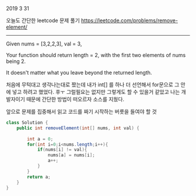 2019 3 31

오늘도 간단한 leetcode 문제 풀기
https://leetcode.com/problems/remove-element/
***
Given nums = [3,2,2,3], val = 3,

Your function should return length = 2, with the first two elements of nums being 2.

It doesn't matter what you leave beyond the returned length.

처음에 무턱대고 생각나는대로 짰는데 내가 int[] 를 하나 더 선언해서 
for문으로 그 안에 넣고 하려고 했었다.   후ㅜ
그럴필요는 없지만 그렇게도 할 수 있을거 같았고
나는 개발자이기 때문에 간단한 방법이 떠오르자 
소스를 지웠다. 

앞으로 문제를 집중해서 읽고 코드를 짜기 시작하는 버릇을 들여야 할 것 


```java
class Solution {
    public int removeElement(int[] nums, int val) {
        
        int a = 0;
        for(int i=0;i<nums.length;i++){
            if(nums[i] != val){
                nums[a] = nums[i];
                a++;
            }
        }
        return a;
    }
}
```

